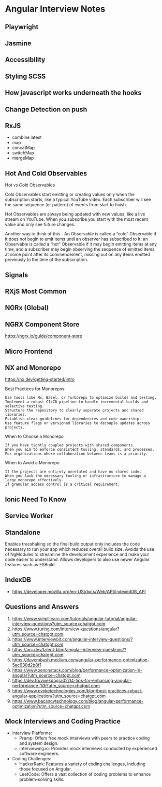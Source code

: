 # Angular Interview Notes

## Playwright

## Jasmine

## Accessibility

## Styling SCSS

## How javascript works underneath the hooks

## Change Detection on push

## RxJS

- combine latest
- map
- concatMap
- switchMap
- mergeMap

## Hot And Cold Observables

Hot vs Cold Observables

Cold Observables start emitting or creating values only when the subscription starts, like a typical YouTube video. Each subscriber will see the same sequence (or pattern) of events from start to finish.

Hot Observables are always being updated with new values, like a live stream on YouTube. When you subscribe you start with the most recent value and only see future changes.

Another way to think of this - An Observable is called a “cold” Observable if it does not begin to emit items until an observer has subscribed to it; an Observable is called a “hot” Observable if it may begin emitting items at any time, and a subscriber may begin observing the sequence of emitted items at some point after its commencement, missing out on any items emitted previously to the time of the subscription.

## Signals

## RXjS Most Common

## NGRx (Global)

## NGRX Component Store

https://ngrx.io/guide/component-store

## Micro Frontend

## NX and Monorepo

https://nx.dev/getting-started/intro

Best Practices for Monorepos

    Use tools like Nx, Bazel, or Turborepo to optimize builds and testing.
    Implement a robust CI/CD pipeline to handle incremental builds and selective testing.
    Structure the repository to clearly separate projects and shared libraries.
    Establish clear guidelines for dependencies and code ownership.
    Use feature flags or versioned libraries to decouple updates across projects.

When to Choose a Monorepo

    If you have tightly coupled projects with shared components.
    When you aim to enforce consistent tooling, standards, and processes.
    For organizations where collaboration between teams is a priority.

When to Avoid a Monorepo

    If the projects are entirely unrelated and have no shared code.
    When you lack the necessary tooling or infrastructure to manage a large monorepo effectively.
    If granular access control is a critical requirement.

## Ionic Need To Know

## Service Worker

## Standalone


Enables treeshaking so the final build output only includes the code necessary to run your app which reduces overall build size.
Avoids the use of NgModules to streamline the development experience and make your code easier to understand.
Allows developers to also use newer Angular features such as ESBuild.


## IndexDB

- https://developer.mozilla.org/en-US/docs/Web/API/IndexedDB_API

## Questions and Answers

1. https://www.simplilearn.com/tutorials/angular-tutorial/angular-interview-questions?utm_source=chatgpt.com
2. https://www.turing.com/interview-questions/angular?utm_source=chatgpt.com
3. https://www.interviewbit.com/angular-interview-questions/?utm_source=chatgpt.com
4. https://arc.dev/talent-blog/angular-interview-questions/?utm_source=chatgpt.com
5. https://davembush.medium.com/angular-performance-optimization-5ec630d2b8f1
6. https://www.xenonstack.com/blog/performance-optimization-in-angular?utm_source=chatgpt.com
7. https://dev.to/vivekdogra02/14-tips-for-enhancing-angular-performance-1i3i?utm_source=chatgpt.com
8. https://www.evoketechnologies.com/blog/best-practices-robust-angular-application/?utm_source=chatgpt.com
9. https://www.bacancytechnology.com/blog/angular-performance-optimization?utm_source=chatgpt.com

## Mock Interviews and Coding Practice

- Interview Platforms:
  - Pramp: Offers free mock interviews with peers to practice coding and system design.
  - Interviewing.io: Provides mock interviews conducted by experienced software engineers.
- Coding Challenges:
  - HackerRank: Features a variety of coding challenges, including those focused on Angular.
  - LeetCode: Offers a vast collection of coding problems to enhance problem-solving skills.
